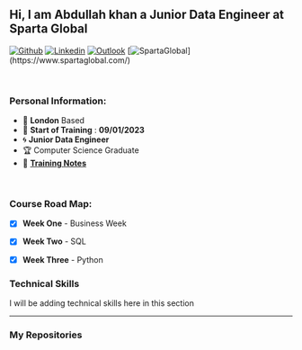 <!-- Your title -->
## Hi, I am Abdullah khan a Junior Data Engineer at Sparta Global

<!-- Social Media / Contacts Badges -->

[![Github](https://img.shields.io/badge/-Github-000?style=flat&logo=Github&logoColor=white)](https://github.com/kh-an)
[![Linkedin](https://img.shields.io/badge/-LinkedIn-blue?style=flat&logo=Linkedin&logoColor=white)](https://www.linkedin.com/in/kh-an/)
[![Outlook](https://img.shields.io/badge/-Outlook-0078D4?style=flat&logo=Microsoft-Outlook&logoColor=white)](mailto:Abdullahkhan@spartaglobal.com)
[![SpartaGlobal](https://img.shields.io/badge/-SpartaGlobal-e33661?)](https://www.spartaglobal.com/)

&nbsp;

### **Personal Information:**

<!-- Any image aligned to the right. Beware the width -->


- :round_pushpin: **London** Based
- :date: **Start of Training** : **09/01/2023**
- :cyclone: **Junior Data Engineer**
- :trophy: Computer Science Graduate
- :notebook: [**Training Notes**](/Notes)


<!-- Technical skills Here -->

&nbsp;

<!-- Any image aligned to the right. Beware the width -->

### **Course Road Map:**
- [x] **Week One** - Business Week
- [x] **Week Two** - SQL
- [x] **Week Three** - Python



### **Technical Skills**

I will be adding technical skills here in this section 
___

### **My Repositories**

